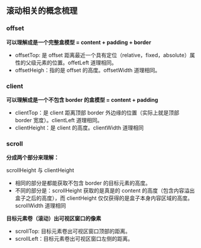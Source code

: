 ## 滚动相关的概念梳理

### offset

**可以理解成是一个完整盒模型 = content + padding + border**

-   offsetTop: 是 offset 距离最近一个具有定位（relative，fixed，absolute）属性的父级元素的位置。offetLeft 道理相同。
-   offsetHeigh：指的是 offset 的高度。offsetWidth 道理相同。

### client

**可以理解成是一个不包含 border 的盒模型 = content + padding**

-   clientTop：是 client 距离顶部 border 外边缘的位置（实际上就是顶部 border 宽度）。clientLeft 道理相同。
-   clientHeight：是 client 的高度。clientWidth 道理相同

### scroll

**分成两个部分来理解：**

scrollHeight 与 clientHeight

-   相同的部分是都能获取不包含 border 的目标元素的高度。
-   不同的部分是：scrollHeight 获取的是真是的 content 的高度（包含内容溢出盒子之后的高度），而 clientHeight 仅仅获得的是盒子本身内容区域的高度。scrollWidth 道理相同

**目标元素卷（滚动）出可视区窗口的像素**

-   scrollTop: 目标元素卷出可视区窗口顶部的距离。
-   scrollLeft：目标元素卷出可视区窗口左侧的距离。

